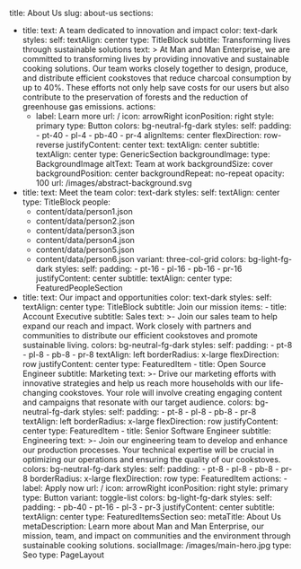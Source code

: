title: About Us
slug: about-us
sections:

- title:
  text: A team dedicated to innovation and impact
  color: text-dark
  styles:
  self:
  textAlign: center
  type: TitleBlock
  subtitle: Transforming lives through sustainable solutions
  text: >
  At Man and Man Enterprise, we are committed to transforming lives by providing innovative and sustainable cooking solutions. Our team works closely together to design, produce, and distribute efficient cookstoves that reduce charcoal consumption by up to 40%. These efforts not only help save costs for our users but also contribute to the preservation of forests and the reduction of greenhouse gas emissions.
  actions:
  - label: Learn more
    url: /
    icon: arrowRight
    iconPosition: right
    style: primary
    type: Button
    colors: bg-neutral-fg-dark
    styles:
    self:
    padding: - pt-40 - pl-4 - pb-40 - pr-4
    alignItems: center
    flexDirection: row-reverse
    justifyContent: center
    text:
    textAlign: center
    subtitle:
    textAlign: center
    type: GenericSection
    backgroundImage:
    type: BackgroundImage
    altText: Team at work
    backgroundSize: cover
    backgroundPosition: center
    backgroundRepeat: no-repeat
    opacity: 100
    url: /images/abstract-background.svg
- title:
  text: Meet the team
  color: text-dark
  styles:
  self:
  textAlign: center
  type: TitleBlock
  people:
  - content/data/person1.json
  - content/data/person2.json
  - content/data/person3.json
  - content/data/person4.json
  - content/data/person5.json
  - content/data/person6.json
    variant: three-col-grid
    colors: bg-light-fg-dark
    styles:
    self:
    padding: - pt-16 - pl-16 - pb-16 - pr-16
    justifyContent: center
    subtitle:
    textAlign: center
    type: FeaturedPeopleSection
- title:
  text: Our impact and opportunities
  color: text-dark
  styles:
  self:
  textAlign: center
  type: TitleBlock
  subtitle: Join our mission
  items: - title: Account Executive
  subtitle: Sales
  text: >-
  Join our sales team to help expand our reach and impact. Work closely with partners and communities to distribute our efficient cookstoves and promote sustainable living.
  colors: bg-neutral-fg-dark
  styles:
  self:
  padding: - pt-8 - pl-8 - pb-8 - pr-8
  textAlign: left
  borderRadius: x-large
  flexDirection: row
  justifyContent: center
  type: FeaturedItem - title: Open Source Engineer
  subtitle: Marketing
  text: >-
  Drive our marketing efforts with innovative strategies and help us reach more households with our life-changing cookstoves. Your role will involve creating engaging content and campaigns that resonate with our target audience.
  colors: bg-neutral-fg-dark
  styles:
  self:
  padding: - pt-8 - pl-8 - pb-8 - pr-8
  textAlign: left
  borderRadius: x-large
  flexDirection: row
  justifyContent: center
  type: FeaturedItem - title: Senior Software Engineer
  subtitle: Engineering
  text: >-
  Join our engineering team to develop and enhance our production processes. Your technical expertise will be crucial in optimizing our operations and ensuring the quality of our cookstoves.
  colors: bg-neutral-fg-dark
  styles:
  self:
  padding: - pt-8 - pl-8 - pb-8 - pr-8
  borderRadius: x-large
  flexDirection: row
  type: FeaturedItem
  actions: - label: Apply now
  url: /
  icon: arrowRight
  iconPosition: right
  style: primary
  type: Button
  variant: toggle-list
  colors: bg-light-fg-dark
  styles:
  self:
  padding: - pb-40 - pt-16 - pl-3 - pr-3
  justifyContent: center
  subtitle:
  textAlign: center
  type: FeaturedItemsSection
  seo:
  metaTitle: About Us
  metaDescription: Learn more about Man and Man Enterprise, our mission, team, and impact on communities and the environment through sustainable cooking solutions.
  socialImage: /images/main-hero.jpg
  type: Seo
  type: PageLayout

